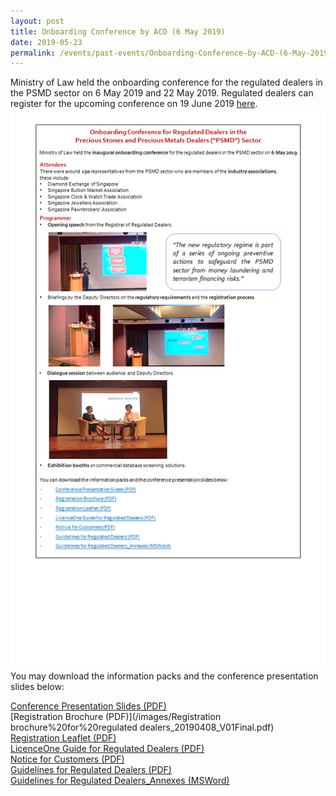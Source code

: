 ```yaml
---
layout: post
title: Onboarding Conference by ACD (6 May 2019)
date: 2019-05-23
permalink: /events/past-events/Onboarding-Conference-by-ACD-(6-May-2019)/
---
```


Ministry of Law held the onboarding conference for the regulated dealers in the PSMD sector on 6 May 2019 and 22 May 2019.
Regulated dealers can register for the upcoming conference on 19 June 2019 [here](https://form.gov.sg/5cdb92fdcac839001734b2e2).
<a href="/images/6MayOnboardingConferenceEDM_Final.pdf"><img src="/images/6MayOnboardingConferenceEDM_Final.png"></a>
You may download the information packs and the conference presentation slides below:

[Conference Presentation Slides (PDF)](/images/Onboarding%20conference%20slides_20190506_V02Final.pdf)<br>
[Registration Brochure (PDF)](/images/Registration brochure%20for%20regulated dealers_20190408_V01Final.pdf)<br>
[Registration Leaflet (PDF)](/images/HAVE%20YOU%20REGISTERED_20190508.pdf)<br>
[LicenceOne Guide for Regulated Dealers (PDF)](/images/LicenceOne%20Guide%20for%20regulated%20dealers_20190516_V03Final.pdf)<br>
[Notice for Customers (PDF)](/images/Notice%20for%20Customers%20-%20PSPM%20Act.pdf)<br>
[Guidelines for Regulated Dealers (PDF)](/images/Guidelines%20for%20regulated%20dealers_20190430.pdf)<br>
[Guidelines for Regulated Dealers_Annexes (MSWord)](/images/Guidelines%20for%20regulated%20dealers_Annexes_20190430.docx)<br>
